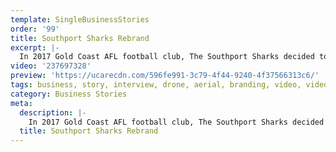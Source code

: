 ```yaml
---
template: SingleBusinessStories
order: '99'
title: Southport Sharks Rebrand
excerpt: |-
  In 2017 Gold Coast AFL football club, The Southport Sharks decided to rebrand their club, to modernise the brand but also retain some form of their heritage. The Edit Suite was engaged for video production and editing to capture and highlight the creative process in designing the new brand and identity. Speaking with the CEO of Southport Sharks Dean Bowtell this video discusses along with the designer Matt Vergotis the creative steps of the re-brand.
video: '237697328'
preview: 'https://ucarecdn.com/596fe991-3c79-4f44-9240-4f37566313c6/'
tags: business, story, interview, drone, aerial, branding, video, videography
category: Business Stories
meta:
  description: |-
    In 2017 Gold Coast AFL football club, The Southport Sharks decided to rebrand their club, to modernise the brand but also retain some form of their heritage. The Edit Suite was engaged for video production and editing to capture and highlight the creative process in designing the new brand and identity. Speaking with the CEO of Southport Sharks Dean Bowtell this video discusses along with the designer Matt Vergotis the creative steps of the re-brand.
  title: Southport Sharks Rebrand
---
```

